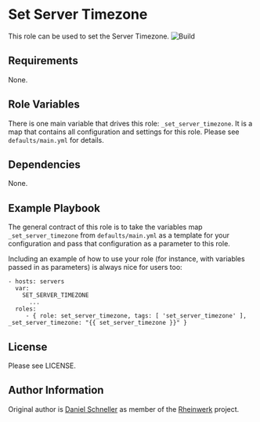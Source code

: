 Set Server Timezone
=========

This role can be used to set the Server Timezone.
![Build](https://github.com/Rheinwerk/ansible-role-set_server_timezone/actions/workflows/ci.yml/badge.svg)


Requirements
------------

None.


Role Variables
--------------

There is one main variable that drives this role: `_set_server_timezone`. It is a map that contains all configuration and settings for this role.
Please see `defaults/main.yml` for details.

Dependencies
------------

None.


Example Playbook
----------------

The general contract of this role is to take the variables map `_set_server_timezone` from `defaults/main.yml` as a template for your configuration and pass that configuration as a parameter to this role.

Including an example of how to use your role (for instance, with variables passed in as parameters) is always nice for users too:

    - hosts: servers
      var:
        SET_SERVER_TIMEZONE
          ...
      roles:
         - { role: set_server_timezone, tags: [ 'set_server_timezone' ], _set_server_timezone: "{{ set_server_timezone }}" }

License
-------

Please see LICENSE.

Author Information
------------------

Original author is [Daniel Schneller](https://github.com/dschneller) as member of the [Rheinwerk](https://github.com/Rheinwerk) project.
